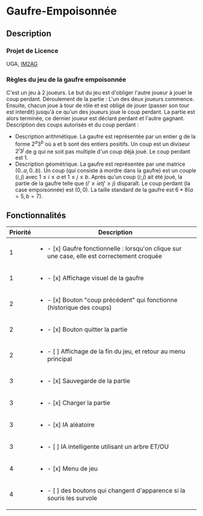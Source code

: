 # Gaufre-Empoisonnée


## Description 
### Projet de Licence
UGA, [IM2AG](https://im2ag.univ-grenoble-alpes.fr/)

### Règles du jeu de la gaufre empoisonnée
C'est un jeu à 2 joueurs. Le but du jeu est d'obliger l'autre joueur à jouer le coup perdant. 
Déroulement de la partie :
L'un des deux joueurs commence. Ensuite, chacun joue à tour de rôle et est obligé de jouer (passer son tour est interdit) jusqu'à ce qu'un des joueurs joue le coup perdant. La partie est alors terminée, ce dernier joueur est déclaré perdant et l'autre gagnant.
Description des coups autorisés et du coup perdant :
- Description arithmétique. La gaufre est représentée par un entier g de la forme $2^a3^b$ où a et b sont des entiers positifs. Un coup est un diviseur $2^i3^j$ de g qui ne soit pas multiple d'un coup déjà joué. Le coup perdant est 1.
- Description géométrique. La gaufre est représentée par une matrice $(0..a, 0..b)$. Un coup (qui consiste à mordre dans la gaufre) est un couple $(i, j)$ avec $1≤i≤a$ et $1≤j≤b$. Après qu'un coup $(i; j)$ ait été joué, la partie de la gaufre telle que  $(i'≥i et j'≥j)$ disparaît. Le coup perdant (la case empoisonnée) est $(0, 0)$.
La taille standard de la gaufre est $6*8 (a=5, b=7)$.


## Fonctionnalités

| Priorité | Description |
| --- | --- |
| 1 | <ul><li> - [x] Gaufre fonctionnelle : lorsqu'on clique sur une case, elle est correctement croquée </li></ul>
| 1 | <ul><li> - [x] Affichage visuel de la gaufre                                                       </li></ul>
| 2 | <ul><li> - [x] Bouton "coup précédent" qui fonctionne (historique des coups)                       </li></ul>
| 2 | <ul><li> - [x] Bouton quitter la partie                                                            </li></ul>
| 2 | <ul><li> - [ ] Affichage de la fin du jeu, et retour au menu principal                             </li></ul>
| 3 | <ul><li> - [x] Sauvegarde de la partie                                                             </li></ul>
| 3 | <ul><li> - [x] Charger la partie                                                                   </li></ul>
| 3 | <ul><li> - [x] IA aléatoire                                                                        </li></ul>
| 3 | <ul><li> - [ ] IA intelligente utilisant un arbre ET/OU                                            </li></ul>
| 4 | <ul><li> - [x] Menu de jeu                                                                         </li></ul>
| 4 | <ul><li> - [ ] des boutons qui changent d'apparence si la souris les survole                        </li></ul>
